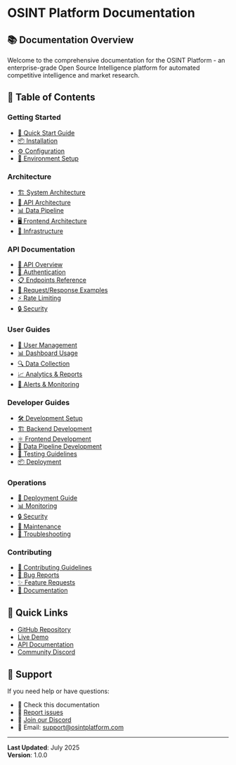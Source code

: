 # OSINT Platform Documentation

## 📚 Documentation Overview

Welcome to the comprehensive documentation for the OSINT Platform - an enterprise-grade Open Source Intelligence platform for automated competitive intelligence and market research.

## 📖 Table of Contents

### Getting Started
- [🚀 Quick Start Guide](./getting-started/quickstart.md)
- [📦 Installation](./getting-started/installation.md)
- [⚙️ Configuration](./getting-started/configuration.md)
- [🔧 Environment Setup](./getting-started/environment.md)

### Architecture
- [🏗️ System Architecture](./architecture/overview.md)
- [🔗 API Architecture](./architecture/api.md)
- [📊 Data Pipeline](./architecture/data-pipeline.md)
- [🖥️ Frontend Architecture](./architecture/frontend.md)
- [🚀 Infrastructure](./architecture/infrastructure.md)

### API Documentation
- [📡 API Overview](./api/overview.md)
- [🔑 Authentication](./api/authentication.md)
- [📋 Endpoints Reference](./api/endpoints.md)
- [📝 Request/Response Examples](./api/examples.md)
- [⚡ Rate Limiting](./api/rate-limiting.md)
- [🔒 Security](./api/security.md)

### User Guides
- [👤 User Management](./user-guides/user-management.md)
- [📊 Dashboard Usage](./user-guides/dashboard.md)
- [🔍 Data Collection](./user-guides/data-collection.md)
- [📈 Analytics & Reports](./user-guides/analytics.md)
- [🚨 Alerts & Monitoring](./user-guides/alerts.md)

### Developer Guides
- [🛠️ Development Setup](./development/setup.md)
- [🏗️ Backend Development](./development/backend.md)
- [⚛️ Frontend Development](./development/frontend.md)
- [🔄 Data Pipeline Development](./development/data-pipeline.md)
- [🧪 Testing Guidelines](./development/testing.md)
- [📦 Deployment](./development/deployment.md)

### Operations
- [🚀 Deployment Guide](./operations/deployment.md)
- [📊 Monitoring](./operations/monitoring.md)
- [🔒 Security](./operations/security.md)
- [🔧 Maintenance](./operations/maintenance.md)
- [🚨 Troubleshooting](./operations/troubleshooting.md)

### Contributing
- [🤝 Contributing Guidelines](../CONTRIBUTING.md)
- [🐛 Bug Reports](./contributing/bug-reports.md)
- [✨ Feature Requests](./contributing/feature-requests.md)
- [📝 Documentation](./contributing/documentation.md)

## 🔗 Quick Links

- [GitHub Repository](https://github.com/ROBOTdingDONG/osint-platform)
- [Live Demo](https://demo.osintplatform.com)
- [API Documentation](https://api.osintplatform.com/docs)
- [Community Discord](https://discord.gg/osint-platform)

## 📧 Support

If you need help or have questions:

- 📖 Check this documentation
- 🐛 [Report issues](https://github.com/ROBOTdingDONG/osint-platform/issues)
- 💬 [Join our Discord](https://discord.gg/osint-platform)
- 📧 Email: support@osintplatform.com

---

**Last Updated**: July 2025  
**Version**: 1.0.0